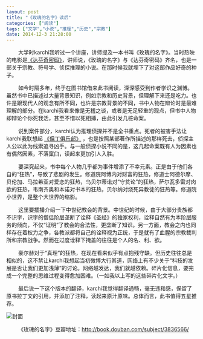 ```yaml
---
layout: post
title: "《玫瑰的名字》读后"
categories: ["阅读"]
tags: ["文学","小说","推理","历史","宗教"]
date: 2014-12-3 21:28:00
---
```

&nbsp;&nbsp;&nbsp;&nbsp;&nbsp;&nbsp;&nbsp;&nbsp;大学时karchi我听过一个讲座，讲师提及一本书叫《玫瑰的名字》。当时热映的电影是[《达芬奇密码》](http://movie.douban.com/subject/1329950/)，讲师说，《玫瑰的名字》与《达芬奇密码》齐名，也是一部关于宗教、符号学、侦探推理的小说。在那时候我就埋下了对这部作品好奇的种子。

&nbsp;&nbsp;&nbsp;&nbsp;&nbsp;&nbsp;&nbsp;&nbsp;如今时隔多年，终于在图书馆借来此书阅读，深深感受到作者学识之渊博。虽然书中已描述过大量背景知识，例如宗教和历史背景，但理解下来还是吃力。也许是跟现代人的观念有所不同，也许是宗教背景的不同，书中人物在辩论时是最难理解的部分。在karchi我看来像是无稽之谈，或者是无足轻重的观点，但书中人物却辩论个你死我活，甚至不惜以死相搏，由此引发几桩命案。

&nbsp;&nbsp;&nbsp;&nbsp;&nbsp;&nbsp;&nbsp;&nbsp;说到案件部分，karchi认为推理侦探并不是全书重点。死者的被害手法让karchi我联想起 [《但丁俱乐部》](http://book.douban.com/subject/1315166/) ，也是按照某部著作所描述的那样死去，侦探主人公以此为线索追寻凶手。与一般侦探小说不同的是，这几起命案既有人为因素也有偶然因素，不落窠臼，读起来更加引人入胜。

&nbsp;&nbsp;&nbsp;&nbsp;&nbsp;&nbsp;&nbsp;&nbsp;要深究起来，书中每个人物几乎都为事件增添了不幸元素。正是由于他们各自的“狂热”，导致了悲剧的发生。修道院阿博内对财富的狂热，修道士阿德尔摩、贝伦加、马拉希亚对爱恋的狂热，乌贝尔蒂诺对“守贫论”的狂热，萨尔瓦多雷对肉欲的狂热，韦南齐奥和本诺对书本的狂热，贝尔纳对烧死异教徒的狂热等。修道院小世界，是整个大世界的缩影。

&nbsp;&nbsp;&nbsp;&nbsp;&nbsp;&nbsp;&nbsp;&nbsp;这里要插播介绍一下中世纪教会的背景。中世纪的时候，由于大部分贵族都不识字，识字的僧侣阶层垄断了诠释《圣经》的独家权利，诠释自然有为本阶层服务的倾向，不仅“证明”了教会的合法性，更垄断了知识。另一方面，教会之内也同样存在着权力之争，各教派都将自己的诠释视为正统，于是就有了血腥的宗教裁判所和宗教战争。然而在过度诠释下掩盖的往往是个人的名、利、欲。

&nbsp;&nbsp;&nbsp;&nbsp;&nbsp;&nbsp;&nbsp;&nbsp;豪尔赫对于“真理”的狂热，在现在看来似乎有点抱残守缺。但历史往往总是相似的，这不禁让karchi我想起当初微博大行其道，网络上有不少关于“科技的发展是否让我们更加浅薄”的讨论。网络越发达，我们就越依赖。碎片化信息，要完成一个完整的思维过程变得愈加困难。（一如我以上写的这些碎片化文字。）

&nbsp;&nbsp;&nbsp;&nbsp;&nbsp;&nbsp;&nbsp;&nbsp;最后说一下这个版本的翻译，karchi我觉得翻译通畅，毫无违和感，保留了原书拉丁文的引用，并添加了注释，读起来原汁原味。总体而言，此书值得五星推荐。

![封面](http://img5.douban.com/lpic/s4215409.jpg)

&nbsp;&nbsp;&nbsp;&nbsp;&nbsp;&nbsp;&nbsp;&nbsp;《玫瑰的名字》豆瓣地址：<http://book.douban.com/subject/3836566/>
